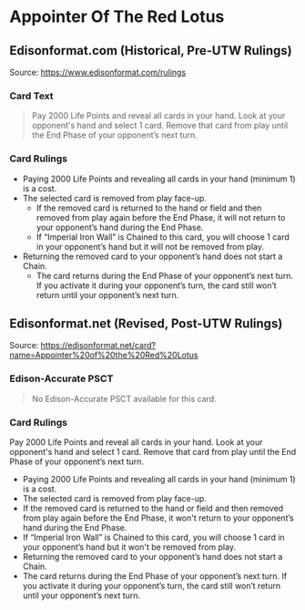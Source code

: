 # Appointer Of The Red Lotus

## Edisonformat.com (Historical, Pre-UTW Rulings)

Source: https://www.edisonformat.com/rulings

### Card Text

> Pay 2000 Life Points and reveal all cards in your hand. Look at your opponent's hand and select 1 card. Remove that card from play until the End Phase of your opponent’s next turn.

### Card Rulings

*   Paying 2000 Life Points and revealing all cards in your hand (minimum 1) is a cost.
*   The selected card is removed from play face-up.
    *   If the removed card is returned to the hand or field and then removed from play again before the End Phase, it will not return to your opponent’s hand during the End Phase.
    *   If “Imperial Iron Wall” is Chained to this card, you will choose 1 card in your opponent’s hand but it will not be removed from play.
*   Returning the removed card to your opponent’s hand does not start a Chain.
    *   The card returns during the End Phase of your opponent’s next turn. If you activate it during your opponent’s turn, the card still won’t return until your opponent’s next turn.

## Edisonformat.net (Revised, Post-UTW Rulings)

Source: https://edisonformat.net/card?name=Appointer%20of%20the%20Red%20Lotus

### Edison-Accurate PSCT

> No Edison-Accurate PSCT available for this card.

### Card Rulings

Pay 2000 Life Points and reveal all cards in your hand. Look at your opponent's hand and select 1 card. Remove that card from play until the End Phase of your opponent’s next turn.
*   Paying 2000 Life Points and revealing all cards in your hand (minimum 1) is a cost.
*   The selected card is removed from play face-up.
*   If the removed card is returned to the hand or field and then removed from play again before the End Phase, it won't return to your opponent’s hand during the End Phase.
*   If “Imperial Iron Wall” is Chained to this card, you will choose 1 card in your opponent’s hand but it won't be removed from play.
*   Returning the removed card to your opponent’s hand does not start a Chain.
*   The card returns during the End Phase of your opponent’s next turn. If you activate it during your opponent’s turn, the card still won’t return until your opponent’s next turn.
            